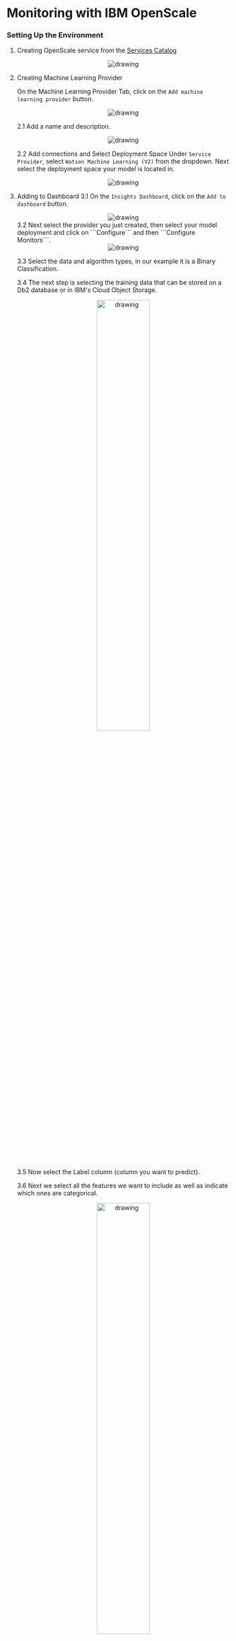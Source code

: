 # Monitoring with IBM OpenScale

### Setting Up the Environment
1. Creating OpenScale service from the [Services Catalog](https://cloud.ibm.com/catalog/services/watson-openscale)
   <div style="text-align:center"><img src="../assets/Openscale/select-wos.png" alt="drawing" /></div>

2. Creating Machine Learning Provider

    On the Machine Learning  Provider Tab, click on the ```Add machine learning provider``` button.
    <div style="text-align:center"><img src="../assets/Openscale/Capture2.PNG" alt="drawing" /></div>

    2.1 Add a name and description.

    <div style="text-align:center"><img src="../assets/Openscale/Capture3.PNG" alt="drawing" /></div>

    2.2 Add connections  and Select Deployment Space
    Under ```Service Provider```, select ```Watson Machine Learning (V2)``` from the dropdown. Next select the deployment space your model is located in.
    <div style="text-align:center"><img src="../assets/Openscale/Capture4.PNG" alt="drawing" /></div>
  

3. Adding to Dashboard
    3.1 On the ```Insights Dashboard```, click on the ```Add to dashboard``` button.
    <div style="text-align:center"><img src="../assets/Openscale/Capture5.PNG" alt="drawing" /></div>
    3.2 Next select the provider you just created, then select your model deployment and click on ```Configure``` and then ```Configure Monitors```.

     <div style="text-align:center"><img src="../assets/Openscale/Capture6.PNG" alt="drawing" /></div>

    3.3 Select the data and algorithm  types, in our example it is a Binary Classification.

    3.4 The next step is selecting the training data that can be stored on a Db2 database or in IBM's Cloud Object Storage.

     <div style="text-align:center"><img src="../assets/Openscale/Capture7.PNG" alt="drawing" width=50%/></div>

    3.5 Now select the Label column (column you want to predict).
    
    3.6 Next we select all the features we want to include as well as indicate which ones are categorical.
    <div style="text-align:center"><img src="../assets/Openscale/Capture8.PNG" alt="drawing" width=50%/></div>

    3.7 Here we can select Automatic Logging.

    3.8 Finally we can select ```prediction``` and ```probability``` for the model output.details

4. Configuring Monitors
    We can create monitors for ```Fairness```,  ```Quality```. ```Drift``` and ```Explainability```.

    4.1 __Fairness:__ The monitor checks your deployments for biases. It tracks when the model shows a tendency to provide a favorable (preferable) outcome more often for one group over another. 

    We have to specify which values represent favorable outcomes and then select the features to monitor for bias, in our case we chose to monitor extreme temperatures in the ```MinTemp``` and ```MaxTemp``` columns.
     <div style="text-align:center"><img src="../assets/Openscale/Capture9.PNG" alt="drawing" width=50%/></div>

    4.2 __Quality:__ This monitor evaluates how well the model predicts accurate outcomes that match labeled data. It identifies when model quality declines, so we can retrain your model if needed.

    We can set the Quality Threshold value, which Area under ROC, at 0.8.

    4.3 __Drift:__ The drift evaluation measures drop in accuracy by estimating the drop in accuracy from a base accuracy score determined by the training data and also drops in data consistency, by estimating the drop in data consistency by comparing recent model transactions to the training data.

    We can set the Drift threshold as 20%.

    4.4 __Explainability:__ This allows us to reveal which features contributed to the model’s predicted outcome for a transaction and suggests what changes would result in a different outcome.
    
    We can set all features as controllable.

### Logging 
In the ```Transactions``` page, we can see informations about transactions, including a Timestamp, Prediction and Confidence.

 <div style="text-align:center"><img src="../assets/Openscale/Capture10.PNG" alt="drawing" width=100%/></div>

#### We can also access and generate Logs via the Python API

1. First we need to initialize  the Watson Machine Learning and OpenScale clients as well as the IAMAuthenticator.

        service_credentials = {
            "apikey": credentials["apikey"],
            "url": "https://api.aiopenscale.cloud.ibm.com",
        }

        DEPLOYMENT_UID = metadata["deployment_uid"]
        MODEL_UID = metadata["model_uid"]
        MODEL_NAME = metadata["project_name"] + "_" + metadata["project_version"]
        SPACE_ID = credentials["space_id"]
        WOS_GUID = get_instance_guid(api_key=service_credentials["apikey"])
        WOS_CREDENTIALS = {
            "instance_guid": WOS_GUID,
            "apikey": service_credentials["apikey"],
            "url": "https://api.aiopenscale.cloud.ibm.com",
        }

        if WOS_GUID is None:
            print("Watson OpenScale GUID NOT FOUND")
        else:
            print(WOS_GUID)
            
        wml_credentials = {"url": credentials["url"], "apikey": credentials["apikey"]}

        wml_client = ibm_watson_machine_learning.APIClient(wml_credentials)

        wml_credentials = {
            "url": credentials["url"],
            "apikey": credentials["apikey"],
            "instance_id": "wml_local",
        }

        wml_client.set.default_space(SPACE_ID)

        authenticator = IAMAuthenticator(apikey=credentials["apikey"])
        wos_client = ibm_watson_openscale.APIClient(
            authenticator=authenticator, 
            service_url="https://api.aiopenscale.cloud.ibm.com")

2. Then we can get the model's scoring endpoint.

    
        for deployment in wml_client.deployments.get_details()['resources']:
            if DEPLOYMENT_UID in deployment['metadata']['id']:

                scoring_endpoint = deployment['entity']['status']['online_url']['url']
                
        print(scoring_endpoint)

        https://us-south.ml.cloud.ibm.com/ml/v4/deployments/e02e481d-4e56-470f-baa9-ae84a583c0a8/predictions


3. Here we display the OpenScale subscriptions.

        wos_client.subscriptions.show()

4. Now we can load a dataset and then create the request body to make the predictions.

        df_data = pd.read_csv("../data/weatherAUS_processed.csv")

        X = df_data.iloc[:, :-1]
        y = df_data[df_data.columns[-1]]
        X_train, X_test, y_train, y_test = train_test_split(
            X, y, test_size=0.01, random_state=1337
        )

        payload_scoring = {
            "input_data": [
                {
                    "fields": X.columns.to_numpy().tolist(),
                    "values": X_test.to_numpy().tolist(),
                }
            ]
        }

5. Then we send the request to our model.

        scoring_response = wml_client.deployments.score(DEPLOYMENT_UID, payload_scoring)

6. After that, we use the ```subscription_id``` we got from step 3. we get the Payload data set ID.

        subscription_id = 'bb7a45c3-15ad-4932-aeb8-8d32d54b8b05'

        payload_data_set_id = wos_client.data_sets.list(type=DataSetTypes.PAYLOAD_LOGGING, target_target_id=subscription_id, target_target_type=TargetTypes.SUBSCRIPTION).result.data_sets[0].metadata.id

        print("Payload data set id:", payload_data_set_id)


        Payload data set id: f4791725-24f8-4a00-9c13-b331ebca47f6

7. Now we can manually create logs with the predictions from our model and the data we sent in the request.

        records = [PayloadRecord(request=payload_scoring, response=scoring_response, response_time=72)]
        store_record_info = wos_client.data_sets.store_records(payload_data_set_id, records)

8. We also can do the same thing for ```Feedback``` datasets, which don't require the model prediction.

        feedback_dataset = wos_client.data_sets.list(type=DataSetTypes.FEEDBACK, 
                                                target_target_id=subscription_id, 
                                                target_target_type=TargetTypes.SUBSCRIPTION).result

        feedback_dataset_id = feedback_dataset.data_sets[0].metadata.id
        if feedback_dataset_id is None:
            print("Feedback data set not found. Please check quality monitor status.")
            sys.exit(1)

        data = X_test.to_dict('records')

        wos_client.data_sets.store_records(
            feedback_dataset_id, 
            request_body=data, 
            background_mode=False,
            header=True,
            delimiter=',',
            csv_max_line_length=1000)

        print(wos_client.data_sets.get_records_count(data_set_id=feedback_dataset_id))

9. After that we can access these datasets as Pandas dataframes.

        records2 = wos_client.data_sets.get_list_of_records(data_set_id=payload_data_set_id,output_type=ResponseTypes.PANDAS)

        df = records2.result

10. Then we can use that Pandas dataframe to create plots or other forms of analysis.

        import matplotlib.pyplot as plt

        plt.hist(df.prediction_probability)
        plt.legend(title='Predictions Probability Histogram')
        plt.show()

    <div style="text-align:center"><img src="../assets/Openscale/download.svg" alt="drawing" width=70%/></div>

### Evaluating Model
On the main ```Insights Dashboard``` when click on our deployment, we can evaluate  or model by clicking on the ```Actions``` button on the top-right and then ```Evaluate now``` in dropdown, where we can import a test dataset by either directly uploading a ```.csv``` file or by using dataset or database stored in the IBM COS.

<div style="text-align:center"><img src="../assets/Openscale/Capture13.PNG" alt="drawing" width=60%/></div>

After that, the metrics we defined for the monitors will be used to generate reports depicting our model's performance.

<div style="text-align:center"><img src="../assets/Openscale/Capture15.PNG" alt="reports" width=60%/></div>


### Explaining Predictions
Again, in the ```Transactions``` page, we can click on the ```Explain``` button, in the following page we can observe each features' relative weight indicating how strongly they influenced the model’s predicted outcome.

[![](../assets/Openscale/Capture11.PNG)](../assets/Openscale/Capture11.PNG)

In the ```Inspect``` tab, there is a table displaying the values each  feature would have to have to alter the prediction result, here we can also change the values by hand to see what the outcome would be.

[![](../assets/Openscale/Capture12.PNG)](../assets/Openscale/Capture12.PNG)


